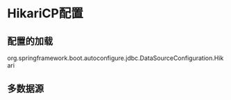 # HikariCP配置
## 配置的加载
org.springframework.boot.autoconfigure.jdbc.DataSourceConfiguration.Hikari

## 多数据源
